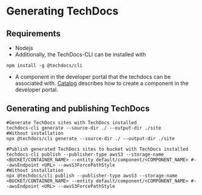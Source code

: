 # Generating TechDocs

## Requirements
- Nodejs
- Additionally, the TechDocs-CLI can be installed with

```shell
npm install -g @techdocs/cli
```
- A component in the developer portal that the techdocs can be associated with. [Catalog](../catalog/README.md)
describes how to create a component in the developer portal.

## Generating and publishing TechDocs

```shell
#Generate TechDocs sites with TechDocs installed
techdocs-cli generate --source-dir ./ --output-dir ./site
#Without installation
npx @techdocs/cli generate --source-dir ./ --output-dir ./site

#Publish generated TechDocs sites to bucket with TechDocs installed
techdocs-cli publish --publisher-type awsS3 --storage-name <BUCKET/CONTAINER_NAME> --entity default/component/<COMPONENT_NAME> #--awsEndpoint <URL> --awsS3ForcePathStyle 
#Without installation
npx @techdocs/cli publish --publisher-type awsS3 --storage-name <BUCKET/CONTAINER_NAME> --entity default/component/<COMPONENT_NAME> #--awsEndpoint <URL> --awsS3ForcePathStyle 
```